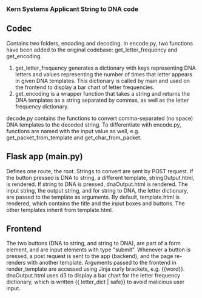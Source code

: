 ### Kern Systems Applicant String to DNA code 

## Codec
Contains two folders, encoding and decoding. 
In encode.py, two functions have been added to the original codebase: get_letter_frequency and get_encoding.

1) get_letter_frequency generates a dictionary with keys representing DNA letters and values representing
the number of times that letter appears in given DNA templates. This dictionary is called by main and 
used on the frontend to display a bar chart of letter frequencies.
2) get_encoding is a wrapper function that takes a string and returns the DNA templates as a string
separated by commas, as well as the letter frequency dictionary.

decode.py contains the functions to convert comma-separated (no space) DNA templates to the decoded string. To differentiate with encode.py, functions are named with the input value as well, e.g. get_packet_from_template and get_char_from_packet.

## Flask app (main.py)
Defines one route, the root. Strings to convert are sent by POST request. If the button pressed is DNA to string, a different template, stringOutput.html, is rendered. If string to DNA is pressed, dnaOutput.html
is rendered. The input string, the output string, and for string to DNA, the letter dictionary, are passed to the template as arguments. By default, template.html is rendered, which contains the title and the input boxes and buttons. The other templates inherit from template.html. 

## Frontend
The two buttons (DNA to string, and string to DNA), are part of a form element, and are input elements with type "submit". Whenever a button is pressed, a post request is sent to the app (backend), and the page re-renders with another template. Arguments passed to the frontend in render_template are accessed using Jinja curly brackets, e.g. {{word}}. dnaOutput.html uses d3 to display a bar chart for the letter frequency dictionary, which is written {{ letter_dict | safe}} to avoid malicious user input.
